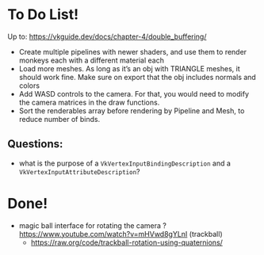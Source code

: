 # To Do List!

Up to: https://vkguide.dev/docs/chapter-4/double_buffering/

* Create multiple pipelines with newer shaders, and use them to render monkeys each with a different material each
* Load more meshes. As long as it’s an obj with TRIANGLE meshes, it should work fine. Make sure on export that the obj includes normals and colors
* Add WASD controls to the camera. For that, you would need to modify the camera matrices in the draw functions.
* Sort the renderables array before rendering by Pipeline and Mesh, to reduce number of binds.

## Questions: 

* what is the purpose of a `VkVertexInputBindingDescription` and a `VkVertexInputAttributeDescription`? 

# Done! 

* magic ball interface for rotating the camera ? https://www.youtube.com/watch?v=mHVwd8gYLnI (trackball)
  + https://raw.org/code/trackball-rotation-using-quaternions/